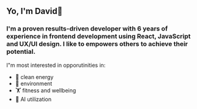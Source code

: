 ## Yo, I'm David👋

### I'm a proven results-driven developer with 6 years of experience in frontend development using React, JavaScript and UX/UI design. I like to empowers others to achieve their potential.

I"m most interested in opporutinities in: 
* 🧼 clean energy
* 🌲 environment
* 🏋️ fitness and wellbeing 
* 🤖 AI utilization 


<!--
**dsrr47/dsrr47** is a ✨ _special_ ✨ repository because its `README.md` (this file) appears on your GitHub profile.

Here are some ideas to get you started:

- 🔭 I’m currently working on ...
- 🌱 I’m currently learning ...
- 👯 I’m looking to collaborate on ...
- 🤔 I’m looking for help with ...
- 💬 Ask me about ...
- 📫 How to reach me: ...
- 😄 Pronouns: ...
- ⚡ Fun fact: ...
-->
